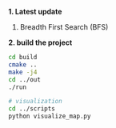 **1. Latest update**
1. Breadth First Search (BFS)

 
**2. build the project**
```bash
cd build
cmake ..
make -j4
cd ../out
./run

# visualization
cd ../scripts
python visualize_map.py
```
